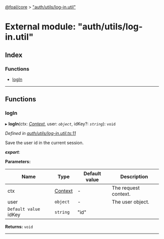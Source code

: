 [@foal/core](../README.md) > ["auth/utils/log-in.util"](../modules/_auth_utils_log_in_util_.md)

# External module: "auth/utils/log-in.util"

## Index

### Functions

* [logIn](_auth_utils_log_in_util_.md#login)

---

## Functions

<a id="login"></a>

###  logIn

▸ **logIn**(ctx: *[Context](../classes/_core_http_contexts_.context.md)*, user: *`object`*, idKey?: *`string`*): `void`

*Defined in [auth/utils/log-in.util.ts:11](https://github.com/FoalTS/foal/blob/7934e4d7/packages/core/src/auth/utils/log-in.util.ts#L11)*

Save the user id in the current session.

*__export__*: 

**Parameters:**

| Name | Type | Default value | Description |
| ------ | ------ | ------ | ------ |
| ctx | [Context](../classes/_core_http_contexts_.context.md) | - |  The request context. |
| user | `object` | - |  The user object. |
| `Default value` idKey | `string` | &quot;id&quot; |

**Returns:** `void`

___

